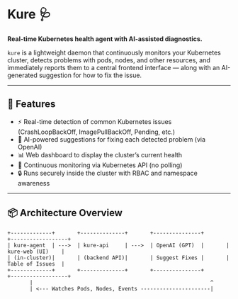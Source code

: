 # Kure 🩺

**Real-time Kubernetes health agent with AI-assisted diagnostics.**

`kure` is a lightweight daemon that continuously monitors your Kubernetes cluster, detects problems with pods, nodes, and other resources, and immediately reports them to a central frontend interface — along with an AI-generated suggestion for how to fix the issue.

---

## 🚀 Features

- ⚡ Real-time detection of common Kubernetes issues (CrashLoopBackOff, ImagePullBackOff, Pending, etc.)
- 🧠 AI-powered suggestions for fixing each detected problem (via OpenAI)
- 📊 Web dashboard to display the cluster’s current health
- 🔁 Continuous monitoring via Kubernetes API (no polling)
- 🔒 Runs securely inside the cluster with RBAC and namespace awareness

---

## 📦 Architecture Overview

```text
+-------------+       +--------------+       +---------------+       +------------------+
| kure-agent  | --->  | kure-api     | --->  | OpenAI (GPT)  |       | kure-web (UI)    |
| (in-cluster)|       | (backend API)|       | Suggest Fixes |       | Table of Issues  |
+-------------+       +--------------+       +---------------+       +------------------+
       |                                                        ^
       | <--- Watches Pods, Nodes, Events ----------------------|

